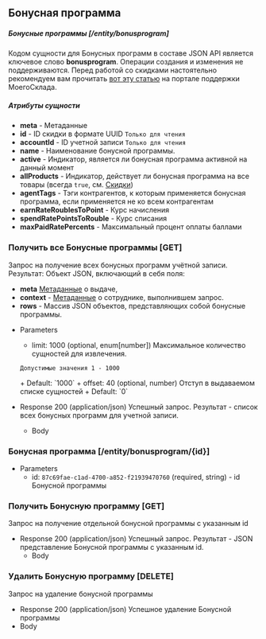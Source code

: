 ## Бонусная программа
##### Бонусные программы [/entity/bonusprogram]

Кодом сущности для Бонусных программ в составе JSON API является ключевое слово **bonusprogram**. Операции создания и изменения не поддерживаются. Перед работой со скидками настоятельно рекомендуем вам прочитать [вот эту статью](https://support.moysklad.ru/hc/ru/articles/203392253-%D0%A1%D0%BA%D0%B8%D0%B4%D0%BA%D0%B8) на портале поддержки МоегоСклада.

##### Атрибуты сущности

+ **meta** - Метаданные
+ **id** - ID скидки в формате UUID `Только для чтения`
+ **accountId** - ID учетной записи `Только для чтения`
+ **name** - Наименование бонусной программы.
+ **active** - Индикатор, является ли бонусная программа активной на данный момент
+ **allProducts** - Индикатор, действует ли бонусная программа на все товары (всегда `true`, см. [Скидки](/api/remap/1.2/doc/discount.html))
+ **agentTags** - Тэги контрагентов, к которым применяется бонусная программа, если применяется не ко всем контрагентам
+ **earnRateRoublesToPoint** - Курс начисления
+ **spendRatePointsToRouble** - Курс списания
+ **maxPaidRatePercents** - Максимальный процент оплаты баллами

### Получить все Бонусные программы [GET]

Запрос на получение всех бонусных программ учётной записи.
Результат: Объект JSON, включающий в себя поля:
- **meta** [Метаданные](/api/remap/1.2/doc/index.html#header-метаданные) о выдаче,
- **context** - [Метаданные](/api/remap/1.2/doc/index.html#header-метаданные) о сотруднике, выполнившем запрос.
- **rows** - Массив JSON объектов, представляющих собой бонусные программы.

+ Parameters
  + limit: 1000 (optional, enum[number])
  Максимальное количество сущностей для извлечения.
  <p>
    <code>Допустимые значения 1 - 1000</code>
  </p>
      + Default: `1000`
  + offset: 40 (optional, number)
    Отступ в выдаваемом списке сущностей
      + Default: `0`

+ Response 200 (application/json)
Успешный запрос. Результат - список всех бонусных программ для учетной записи.
  + Body
        <!-- include(body/bonusprogram/get.json) -->

### Бонусная программа [/entity/bonusprogram/{id}]

+ Parameters
  + id: `87c69fae-c1ad-4700-a852-f21939470760` (required, string) - id Бонусной программы
  
### Получить Бонусную программу [GET]

Запрос на получение отдельной бонусной программы с указанным id
  
+ Response 200 (application/json)
Успешный запрос. Результат - JSON представление Бонусной программы с указанным id.
  + Body
        <!-- include(body/bonusprogram/get_by_id.json) -->

### Удалить Бонусную программу [DELETE]

Запрос на удаление бонусной программы

+ Response 200 (application/json)
Успешное удаление Бонусной программы
+ Body
